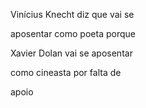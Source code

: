 Vinícius Knecht diz que vai se

aposentar como poeta porque

Xavier Dolan vai se aposentar

como cineasta por falta de

apoio
